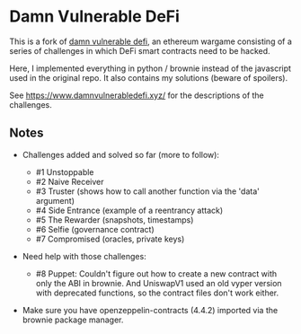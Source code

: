 # Damn Vulnerable DeFi

This is a fork of [damn vulnerable defi](https://github.com/tinchoabbate/damn-vulnerable-defi/tree/v2.0.0), an ethereum wargame consisting of a series of challenges in which DeFi smart contracts need to be hacked.

Here, I implemented everything in python / brownie instead of the javascript used in the original repo. It also contains my solutions (beware of spoilers).

See <https://www.damnvulnerabledefi.xyz/> for the descriptions of the challenges.

## Notes

- Challenges added and solved so far (more to follow):
    - #1 Unstoppable
    - #2 Naive Receiver
    - #3 Truster (shows how to call another function via the 'data' argument)
    - #4 Side Entrance (example of a reentrancy attack)
    - #5 The Rewarder (snapshots, timestamps)
    - #6 Selfie (governance contract)
    - #7 Compromised (oracles, private keys)

- Need help with those challenges:
  - #8 Puppet: Couldn't figure out how to create a new contract with only the ABI in brownie. And UniswapV1 used an old vyper version with deprecated functions, so the contract files don't work either.



- Make sure you have openzeppelin-contracts (4.4.2) imported via the brownie package manager.